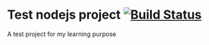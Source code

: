 # Test nodejs project [![Build Status](https://travis-ci.org/adosaiguas/nodejs-test-01.png)](https://travis-ci.org/adosaiguas/nodejs-test-01)

A test project for my learning purpose